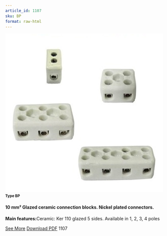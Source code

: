 ```yaml
---
article_id: 1107
sku: BP
format: raw-html
---
```

 <img src="../new-images/BQ.jpg" class="card-imgs mb-2">
 <small class="text-grey mb-2"><b>Type BP</b> </small>
 <h4>10 mm&#xB2; Glazed ceramic connection blocks. Nickel plated connectors.</h4>
 <p><b>Main features:</b>Ceramic: Ker 110 glazed 5 sides.
 Available in 1, 2, 3, 4 poles</p>
 <div class="btns">
 <a href="../en/ceramic_connection_blocks-type-bp.html" class="btn-red">See More</a>
 <a href="../en/pdf/10-3Catering equipment-Heating elements-High Temperature Ceramic-Iinfrared heaters-Ker 600 ceramic -quartz tube heaters20130707.pdf " target="_blank" class="btn-red">Download PDF</a>
 <!-- <a href="http://www.ultimheat.com/cat10.html" target="_blank" class="access-link"> Access full catalogue <i class="fa fa-external-link" aria-hidden="true"></i> </a> -->
 <span class="number-btn">1107</span>
 </div>
 